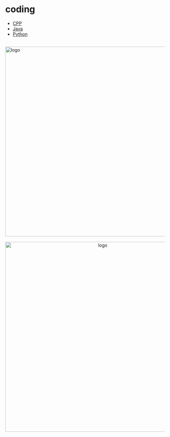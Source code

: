 # coding
  
-   [CPP](/coding/CPP.md)
-   [Java](/coding/java.md)
-   [Python](/coding/python.md)

<br />
<img  src='/img/bjkb.PNG' width="600" alt="logo">
<br />
<br />
<div align="center">
<img  src='/img/01.jpeg' width="600" alt="logo" />
</div>
<br />
<br />

